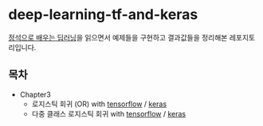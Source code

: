 # deep-learning-tf-and-keras

[정석으로 배우는 딥러닝](http://wikibook.co.kr/deep-learning-with-tensorflow/)을 읽으면서 예제들을 구현하고 결과값들을 정리해본 레포지토리입니다.

## 목차

- Chapter3
  - 로지스틱 회귀 (OR) with [tensorflow](./chapter3/01.or.tensorflow.ipynb) / [keras](./chapter3/01.or.keras.ipynb)
  - 다중 클래스 로지스틱 회귀 with [tensorflow](./chapter3/02.multiclass.tensorflow.ipynb) / [keras](./chapter3/02.multiclass.keras.ipynb)

